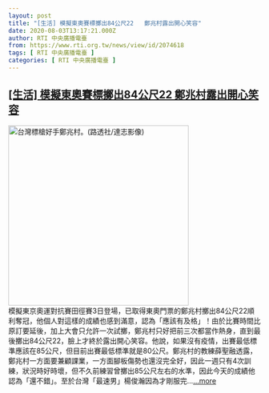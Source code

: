 ```yaml
---
layout: post
title: "[生活] 模擬東奧賽標擲出84公尺22   鄭兆村露出開心笑容"
date: 2020-08-03T13:17:21.000Z
author: RTI 中央廣播電臺
from: https://www.rti.org.tw/news/view/id/2074618
tags: [ RTI 中央廣播電臺 ]
categories: [ RTI 中央廣播電臺 ]
---
```

<!--1596460641000-->
[[生活] 模擬東奧賽標擲出84公尺22   鄭兆村露出開心笑容](https://www.rti.org.tw/news/view/id/2074618)
------

<div>
<img src="https://static.rti.org.tw/assets/thumbnails/2019/12/16/9abf5c0eb1188ee95970e386a01777c2.jpg" width="360" alt="台灣標槍好手鄭兆村。(路透社/達志影像)" title="台灣標槍好手鄭兆村。(路透社/達志影像)"><br>模擬東京奧運對抗賽田徑賽3日登場，已取得東奧門票的鄭兆村擲出84公尺22順利奪冠，他個人對這樣的成績也感到滿意，認為「應該有及格」！由於比賽時間比原訂要延後，加上大會只允許一次試擲，鄭兆村只好把前三次都當作熱身，直到最後擲出84公尺22，臉上才終於露出開心笑容。他說，如果沒有疫情，出賽最低標準應該在85公尺，但目前出賽最低標準就是80公尺。鄭兆村的教練薛聖融透露，鄭兆村一方面要兼顧課業，一方面腳板傷勢也還沒完全好，因此一週只有4次訓練，狀況時好時壞，但不久前練習曾擲出85公尺左右的水準，因此今天的成績他認為「還不錯」。至於台灣「最速男」楊俊瀚因為才剛服完...<a target="_blank" href="https://www.rti.org.tw/news/view/id/2074618">...more</a>
</div>
